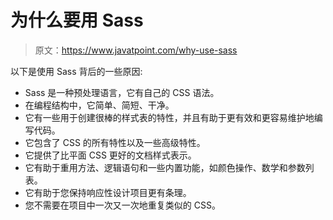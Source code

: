 # 为什么要用 Sass

> 原文：<https://www.javatpoint.com/why-use-sass>

以下是使用 Sass 背后的一些原因:

*   Sass 是一种预处理语言，它有自己的 CSS 语法。
*   在编程结构中，它简单、简短、干净。
*   它有一些用于创建很棒的样式表的特性，并且有助于更有效和更容易维护地编写代码。
*   它包含了 CSS 的所有特性以及一些高级特性。
*   它提供了比平面 CSS 更好的文档样式表示。
*   它有助于重用方法、逻辑语句和一些内置功能，如颜色操作、数学和参数列表。
*   它有助于您保持响应性设计项目更有条理。
*   您不需要在项目中一次又一次地重复类似的 CSS。